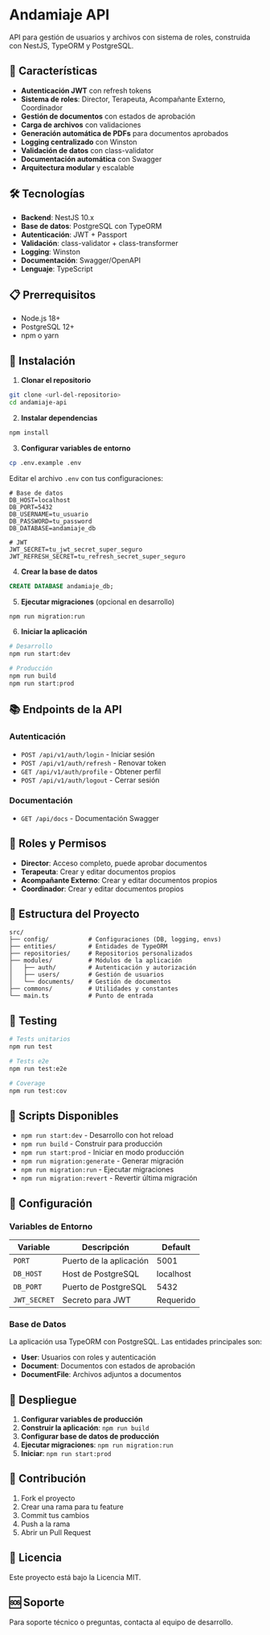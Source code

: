 # Andamiaje API

API para gestión de usuarios y archivos con sistema de roles, construida con NestJS, TypeORM y PostgreSQL.

## 🚀 Características

- **Autenticación JWT** con refresh tokens
- **Sistema de roles**: Director, Terapeuta, Acompañante Externo, Coordinador
- **Gestión de documentos** con estados de aprobación
- **Carga de archivos** con validaciones
- **Generación automática de PDFs** para documentos aprobados
- **Logging centralizado** con Winston
- **Validación de datos** con class-validator
- **Documentación automática** con Swagger
- **Arquitectura modular** y escalable

## 🛠️ Tecnologías

- **Backend**: NestJS 10.x
- **Base de datos**: PostgreSQL con TypeORM
- **Autenticación**: JWT + Passport
- **Validación**: class-validator + class-transformer
- **Logging**: Winston
- **Documentación**: Swagger/OpenAPI
- **Lenguaje**: TypeScript

## 📋 Prerrequisitos

- Node.js 18+
- PostgreSQL 12+
- npm o yarn

## 🚀 Instalación

1. **Clonar el repositorio**

```bash
git clone <url-del-repositorio>
cd andamiaje-api
```

2. **Instalar dependencias**

```bash
npm install
```

3. **Configurar variables de entorno**

```bash
cp .env.example .env
```

Editar el archivo `.env` con tus configuraciones:

```env
# Base de datos
DB_HOST=localhost
DB_PORT=5432
DB_USERNAME=tu_usuario
DB_PASSWORD=tu_password
DB_DATABASE=andamiaje_db

# JWT
JWT_SECRET=tu_jwt_secret_super_seguro
JWT_REFRESH_SECRET=tu_refresh_secret_super_seguro
```

4. **Crear la base de datos**

```sql
CREATE DATABASE andamiaje_db;
```

5. **Ejecutar migraciones** (opcional en desarrollo)

```bash
npm run migration:run
```

6. **Iniciar la aplicación**

```bash
# Desarrollo
npm run start:dev

# Producción
npm run build
npm run start:prod
```

## 📚 Endpoints de la API

### Autenticación

- `POST /api/v1/auth/login` - Iniciar sesión
- `POST /api/v1/auth/refresh` - Renovar token
- `GET /api/v1/auth/profile` - Obtener perfil
- `POST /api/v1/auth/logout` - Cerrar sesión

### Documentación

- `GET /api/docs` - Documentación Swagger

## 🔐 Roles y Permisos

- **Director**: Acceso completo, puede aprobar documentos
- **Terapeuta**: Crear y editar documentos propios
- **Acompañante Externo**: Crear y editar documentos propios
- **Coordinador**: Crear y editar documentos propios

## 📁 Estructura del Proyecto

```
src/
├── config/           # Configuraciones (DB, logging, envs)
├── entities/         # Entidades de TypeORM
├── repositories/     # Repositorios personalizados
├── modules/          # Módulos de la aplicación
│   ├── auth/         # Autenticación y autorización
│   ├── users/        # Gestión de usuarios
│   └── documents/    # Gestión de documentos
├── commons/          # Utilidades y constantes
└── main.ts           # Punto de entrada
```

## 🧪 Testing

```bash
# Tests unitarios
npm run test

# Tests e2e
npm run test:e2e

# Coverage
npm run test:cov
```

## 📝 Scripts Disponibles

- `npm run start:dev` - Desarrollo con hot reload
- `npm run build` - Construir para producción
- `npm run start:prod` - Iniciar en modo producción
- `npm run migration:generate` - Generar migración
- `npm run migration:run` - Ejecutar migraciones
- `npm run migration:revert` - Revertir última migración

## 🔧 Configuración

### Variables de Entorno

| Variable     | Descripción             | Default   |
| ------------ | ----------------------- | --------- |
| `PORT`       | Puerto de la aplicación | 5001      |
| `DB_HOST`    | Host de PostgreSQL      | localhost |
| `DB_PORT`    | Puerto de PostgreSQL    | 5432      |
| `JWT_SECRET` | Secreto para JWT        | Requerido |

### Base de Datos

La aplicación usa TypeORM con PostgreSQL. Las entidades principales son:

- **User**: Usuarios con roles y autenticación
- **Document**: Documentos con estados de aprobación
- **DocumentFile**: Archivos adjuntos a documentos

## 🚀 Despliegue

1. **Configurar variables de producción**
2. **Construir la aplicación**: `npm run build`
3. **Configurar base de datos de producción**
4. **Ejecutar migraciones**: `npm run migration:run`
5. **Iniciar**: `npm run start:prod`

## 🤝 Contribución

1. Fork el proyecto
2. Crear una rama para tu feature
3. Commit tus cambios
4. Push a la rama
5. Abrir un Pull Request

## 📄 Licencia

Este proyecto está bajo la Licencia MIT.

## 🆘 Soporte

Para soporte técnico o preguntas, contacta al equipo de desarrollo.
